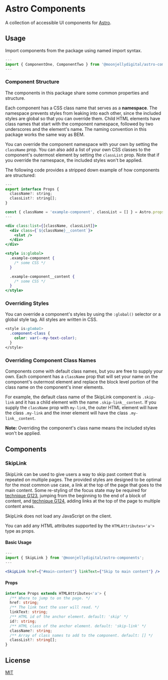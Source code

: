 # Astro Components

A collection of accessible UI components for [Astro](https://astro.build).

## Usage

Import components from the package using named import syntax.

```jsx
---
import { ComponentOne, ComponentTwo } from '@moonjellydigital/astro-components';
---
```

### Component Structure

The components in this package share some common properties and structure.

Each component has a CSS class name that serves as a **namespace**. The namespace
prevents styles from leaking into each other, since the included styles are global
so that you can override them. Child HTML elements have class names that start with
the component namespace, followed by two underscores and the element's name. The
naming convention in this package works the same way as BEM.

You can override the component namespace with your own by setting the `className`
prop. You can also add a list of your own CSS classes to the component's outermost
element by setting the `classList` prop. Note that if you override the namespace, the
included styles won't be applied.

The following code provides a stripped down example of how components are structured:

```jsx
---
export interface Props {
  className?: string;
  classList?: string[];
}

const { className = 'example-component', classList = [] } = Astro.props;
---

<div class:list={[className, classList]}>
  <div class={`${className}__content`}>
    <slot />
  </div>
</div>

<style is:global>
  .example-component {
    /* some CSS */
  }

  .example-component__content {
    /* some CSS */
  }
</style>
```

### Overriding Styles

You can override a component's styles by using the `:global()` selector or a global
style tag. All styles are written in CSS.

```css
<style is:global>
  .component-class {
    color: var(--my-text-color);
  }
</style>
```

### Overriding Component Class Names

Components come with default class names, but you are free to supply your own.
Each component has a `className` prop that will set your name on the component's
outermost element and replace the block level portion of the class name on the
component's inner elements.

For example, the default class name of the SkipLink component is `.skip-link` and it
has a child element with the name `.skip-link__content`. If you supply the `className`
prop with `my-link`, the outer HTML element will have the class `.my-link` and the
inner element will have the class `.my-link__content`.

**Note:** Overriding the component's class name means the included styles won't be applied.

## Components

### SkipLink

SkipLink can be used to give users a way to skip past content that is repeated
on multiple pages. The provided styles are designed to be optimal for the most
common use case, a link at the top of the page that goes to the main content.
Some re-styling of the focus state may be required for [technique G123](https://www.w3.org/WAI/WCAG21/Techniques/general/G123), jumping
from the beginning to the end of a block of content, and [technique G124](https://www.w3.org/WAI/WCAG21/Techniques/general/G124), adding
links at the top of the page to multiple content areas.

SkipLink does not load any JavaScript on the client.

You can add any HTML attributes supported by the `HTMLAttributes<'a'>` type
as props.

#### Basic Usage

```jsx
---
import { SkipLink } from '@moonjellydigital/astro-components';
---

<SkipLink href={"#main-content"} linkText={"Skip to main content"} />
```

#### Props

```typescript
interface Props extends HTMLAttributes<'a'> {
  /** Where to jump to on the page. */
  href: string;
  /** The link text the user will read. */
  linkText: string;
  /** HTML id of the anchor element. default: 'skip' */
  id?: string;
  /** HTML class of the anchor element. default: 'skip-link' */
  className?: string;
  /** Array of class names to add to the component. default: [] */
  classList?: string[];
}
```

## License

[MIT](./LICENSE)
